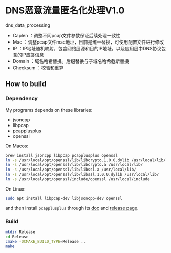# DNS恶意流量匿名化处理V1.0
dns_data_processing

- Caplen ：调整不同pcap文件参数保证后续处理一致性
- Mac ：调整pcap文件mac地址，目前是统一替换，可使用配置文件进行修改
- IP ：IP地址随机映射，包含网络层源和目的IP地址，以及应用层中DNS协议包含的IP应答信息
- Domain ：域名哈希替换。后缀替换与子域名哈希截断替换
- Checksum ：校验和重算

## How to build

### Dependency

My programs depends on these libraries:

- jsoncpp
- libpcap
- pcapplusplus
- openssl

On Macos:

```bash
brew install jsoncpp libpcap pcapplusplus openssl
ln -s /usr/local/opt/openssl/lib/libcrypto.1.0.0.dylib /usr/local/lib/
ln -s /usr/local/opt/openssl/lib/libcrypto.a /usr/local/lib/
ln -s /usr/local/opt/openssl/lib/libssl.a /usr/local/lib/
ln -s /usr/local/opt/openssl/lib/libssl.1.0.0.dylib /usr/local/lib/
ln -s /usr/local/opt/openssl/include/openssl /usr/local/include
```

On Linux:

```bash
sudo apt install libpcap-dev libjsoncpp-dev openssl
```

and then install `pcapplusplus` through its [doc](http://seladb.github.io/PcapPlusPlus-Doc/download.html#linux) and [release page](https://github.com/seladb/PcapPlusPlus/releases).

### Build

```bash
mkdir Release
cd Release
cmake -DCMAKE_BUILD_TYPE=Release ..
make
```

